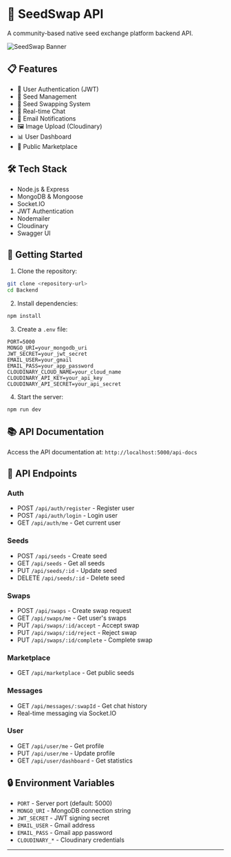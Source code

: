 # 🌱 SeedSwap API

A community-based native seed exchange platform backend API.

![SeedSwap Banner](./img/Seedswap.png)

## 📋 Features

- 🔐 User Authentication (JWT)
- 🌿 Seed Management
- 🤝 Seed Swapping System
- 💬 Real-time Chat
- 📧 Email Notifications
- 🖼️ Image Upload (Cloudinary)
- 📊 User Dashboard
- 🏪 Public Marketplace

## 🛠️ Tech Stack

- Node.js & Express
- MongoDB & Mongoose
- Socket.IO
- JWT Authentication
- Nodemailer
- Cloudinary
- Swagger UI

## 🚀 Getting Started

1. Clone the repository:

```bash
git clone <repository-url>
cd Backend
```

2. Install dependencies:

```bash
npm install
```

3. Create a `.env` file:

```env
PORT=5000
MONGO_URI=your_mongodb_uri
JWT_SECRET=your_jwt_secret
EMAIL_USER=your_gmail
EMAIL_PASS=your_app_password
CLOUDINARY_CLOUD_NAME=your_cloud_name
CLOUDINARY_API_KEY=your_api_key
CLOUDINARY_API_SECRET=your_api_secret
```

4. Start the server:

```bash
npm run dev
```

## 📚 API Documentation

Access the API documentation at: `http://localhost:5000/api-docs`

## 🔌 API Endpoints

### Auth

- POST `/api/auth/register` - Register user
- POST `/api/auth/login` - Login user
- GET `/api/auth/me` - Get current user

### Seeds

- POST `/api/seeds` - Create seed
- GET `/api/seeds` - Get all seeds
- PUT `/api/seeds/:id` - Update seed
- DELETE `/api/seeds/:id` - Delete seed

### Swaps

- POST `/api/swaps` - Create swap request
- GET `/api/swaps/me` - Get user's swaps
- PUT `/api/swaps/:id/accept` - Accept swap
- PUT `/api/swaps/:id/reject` - Reject swap
- PUT `/api/swaps/:id/complete` - Complete swap

### Marketplace

- GET `/api/marketplace` - Get public seeds

### Messages

- GET `/api/messages/:swapId` - Get chat history
- Real-time messaging via Socket.IO

### User

- GET `/api/user/me` - Get profile
- PUT `/api/user/me` - Update profile
- GET `/api/user/dashboard` - Get statistics

## 🔒 Environment Variables

- `PORT` - Server port (default: 5000)
- `MONGO_URI` - MongoDB connection string
- `JWT_SECRET` - JWT signing secret
- `EMAIL_USER` - Gmail address
- `EMAIL_PASS` - Gmail app password
- `CLOUDINARY_*` - Cloudinary credentials

---
